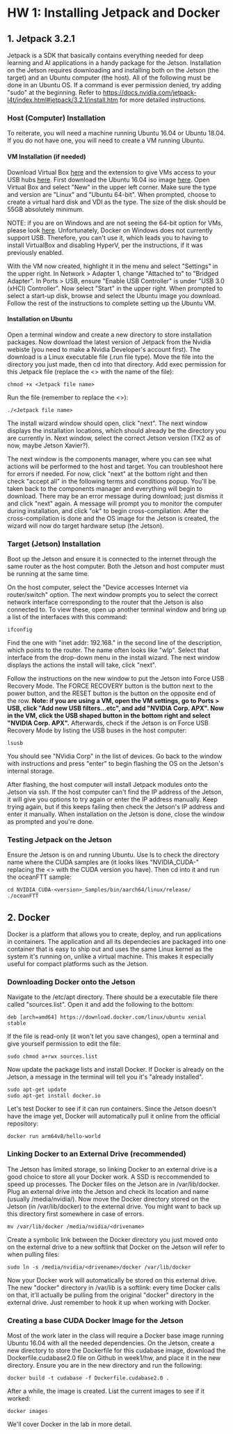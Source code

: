 # HW 1: Installing Jetpack and Docker 

## 1. Jetpack 3.2.1
Jetpack is a SDK that basically contains everything needed for deep learning and AI applications in a handy package for the Jetson. Installation on the Jetson requires downloading and installing both on the Jetson (the target) and an Ubuntu computer (the host).
All of the following must be done in an Ubuntu OS. If a command is ever permission denied, try adding "sudo" at the beginning.
Refer to https://docs.nvidia.com/jetpack-l4t/index.html#jetpack/3.2.1/install.htm for more detailed instructions.

### Host (Computer) Installation
To reiterate, you will need a machine running Ubuntu 16.04 or Ubuntu 18.04. If you do not have one, you will need to create a VM running Ubuntu.

#### VM Installation (if needed)
Download Virtual Box [here](https://www.virtualbox.org/wiki/Downloads) and the extension to give VMs access to your USB hubs [here](https://download.virtualbox.org/virtualbox/5.2.14/Oracle_VM_VirtualBox_Extension_Pack-5.2.14.vbox-extpack). First download the Ubuntu 16.04 iso image [here](http://releases.ubuntu.com/16.04/ubuntu-16.04.5-desktop-amd64.iso). Open Virtual Box and select "New" in the upper left corner. Make sure the type and version are "Linux" and "Ubuntu 64-bit". When prompted, choose to create a virtual hard disk and VDI as the type. The size of the disk should be 55GB absolutely minimum.  

NOTE: if you are on Windows and are not seeing the 64-bit option for VMs, please look [here](https://forums.virtualbox.org/viewtopic.php?f=1&t=62339).  Unfortunately, Docker on Windows does not currently support USB. Therefore, you can't use it, which leads you to having to install VirtualBox and disabling HyperV, per the instructions, if it was previously enabled.

With the VM now created, highlight it in the menu and select "Settings" in the upper right. In Network > Adapter 1, change "Attached to" to "Bridged Adapter". In Ports > USB, ensure "Enable USB Controller" is under "USB 3.0 (xHCI) Controller". Now select "Start" in the upper right. When prompted to select a start-up disk, browse and select the Ubuntu image you download. Follow the rest of the instructions to complete setting up the Ubuntu VM.

#### Installation on Ubuntu
Open a terminal window and create a new directory to store installation packages. Now download the latest version of Jetpack from the Nvidia webiste (you need to make a Nvidia Developer's account first). The download is a Linux executable file (.run file type). Move the file into the directory you just made, then cd into that directory. Add exec permission for this Jetpack file (replace the <> with the name of the file):
```
chmod +x <Jetpack file name>
```
Run the file (remember to replace the <>):
```
./<Jetpack file name>
```
The install wizard window should open, click "next". The next window displays the installation locations, which should already be the directory you are currently in. Next window, select the correct Jetson version (TX2 as of now, maybe Jetson Xavier?). 

The next window is the components manager, where you can see what actions will be performed to the host and target. You can troubleshoot here for errors if needed. For now, click "next" at the bottom right and then check "accept all" in the following terms and conditions popup. You'll be taken back to the components manager and everything will begin to download. There may be an error message during download; just dismiss it and click "next" again. A message will prompt you to monitor the computer during installation, and click "ok" to begin cross-compilation. After the cross-compilation is done and the OS image for the Jetson is created, the wizard will now do target hardware setup (the Jetson). 

### Target (Jetson) Installation
Boot up the Jetson and ensure it is connected to the internet through the same router as the host computer. Both the Jetson and host computer must be running at the same time.

On the host computer, select the "Device accesses Internet via router/switch" option. The next window prompts you to select the correct network interface corresponding to the router that the Jetson is also connected to. To view these, open up another terminal window and bring up a list of the interfaces with this command:
```
ifconfig
```
Find the one with "inet addr: 192.168.<somenumbers>" in the second line of the description, which points to the router. The name often looks like "wlp<somenumbers>". Select that interface from the drop-down menu in the install wizard. The next window displays the actions the install will take, click "next". 

Follow the instructions on the new window to put the Jetson into Force USB Recovery Mode. The FORCE RECOVERY button is the button next to the power button, and the RESET button is the button on the opposite end of the row. 
**Note: if you are using a VM, open the VM settings, go to Ports > USB, click "Add new USB filters...etc", and add "NVIDIA Corp. APX". Now in the VM, click the USB shaped button in the bottom right and select "NVIDIA Corp. APX".**
Afterwards, check if the Jetson is on Force USB Recovery Mode by listing the USB buses in the host computer:
```
lsusb
```
You should see "NVidia Corp" in the list of devices. Go back to the window with instructions and press "enter" to begin flashing the OS on the Jetson's internal storage. 

After flashing, the host computer will install Jetpack modules onto the Jetson via ssh. If the host computer can't find the IP address of the Jetson, it will give you options to try again or enter the IP address manually. Keep trying again, but if this keeps failing then check the Jetson's IP address and enter it manually. When installation on the Jetson is done, close the window as prompted and you're done.

### Testing Jetpack on the Jetson
Ensure the Jetson is on and running Ubuntu. Use ls to check the directory name where the CUDA samples are (it looks likes "NVIDIA_CUDA-<version>" replacing the <> with the CUDA version you have). Then cd into it and run the oceanFTT sample:
```
cd NVIDIA_CUDA-<version>_Samples/bin/aarch64/linux/release/
./oceanFTT
```

## 2. Docker 
Docker is a platform that allows you to create, deploy, and run applications in containers. The application and all its dependecies are packaged into one container that is easy to ship out and uses the same Linux kernel as the system it's running on, unlike a virtual machine. This makes it especially useful for compact platforms such as the Jetson.

### Downloading Docker onto the Jetson
Navigate to the /etc/apt directory. There should be a executable file there called "sources.list". Open it and add the following to the bottom:
```
deb [arch=amd64] https://download.docker.com/linux/ubuntu xenial stable
```
If the file is read-only (it won't let you save changes), open a terminal and give yourself permission to edit the file:
```
sudo chmod a+rwx sources.list
```
Now update the package lists and install Docker. If Docker is already on the Jetson, a message in the terminal will tell you it's "already installed".
```
sudo apt-get update
sudo apt-get install docker.io
```
Let's test Docker to see if it can run containers. Since the Jetson doesn't have the image yet, Docker will automatically pull it online from the official repository:
```
docker run arm64v8/hello-world
```

### Linking Docker to an External Drive (recommended)
The Jetson has limited storage, so linking Docker to an external drive is a good choice to store all your Docker work. A SSD is reccommended to speed up processes. The Docker files on the Jetson are in /var/lib/docker. Plug an external drive into the Jetson and check its location and name (usually /media/nvidia/<drivename>). Now move the Docker directory stored on the Jetson (in /var/lib/docker) to the external drive. You might want to back up this directory first somewhere in case of errors.
```
mv /var/lib/docker /media/nvidia/<drivename>
```
Create a symbolic link between the Docker directory you just moved onto on the external drive to a new softlink that Docker on the Jetson will refer to when pulling files:
```
sudo ln -s /media/nvidia/<drivename>/docker /var/lib/docker
```
Now your Docker work will automatically be stored on this external drive. The new "docker" directory in /var/lib is a softlink: every time Docker calls on that, it'll actually be pulling from the original "docker" directory in the external drive. Just remember to hook it up when working with Docker.
  
### Creating a base CUDA Docker Image for the Jetson
Most of the work later in the class will require a Docker base image running Ubuntu 16.04 with all the needed dependencies. On the Jetson, create a new directory to store the Dockerfile for this cudabase image, download the Dockerfile.cudabase2.0 file on Github in week1/hw, and place it in the new directory. Ensure you are in the new directory and run the following:
```
docker build -t cudabase -f Dockerfile.cudabase2.0 .
```
After a while, the image is created. List the current images to see if it worked:
```
docker images
```
We'll cover Docker in the lab in more detail.
